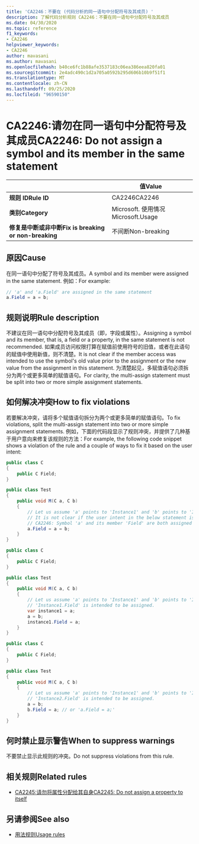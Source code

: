 ```yaml
---
title: 'CA2246：不要在 (代码分析的同一语句中分配符号及其成员) '
description: 了解代码分析规则 CA2246：不要在同一语句中分配符号及其成员
ms.date: 04/30/2020
ms.topic: reference
f1_keywords:
- CA2246
helpviewer_keywords:
- CA2246
author: mavasani
ms.author: mavasani
ms.openlocfilehash: b40ce6fc1b88afe3537183c06ea386eea820fa01
ms.sourcegitcommit: 2e4adc490c1d2a705a0592b295d606b10b9f51f1
ms.translationtype: MT
ms.contentlocale: zh-CN
ms.lasthandoff: 09/25/2020
ms.locfileid: "96590150"
---
```

# <a name="ca2246-do-not-assign-a-symbol-and-its-member-in-the-same-statement"></a><span data-ttu-id="741d8-103">CA2246:请勿在同一语句中分配符号及其成员</span><span class="sxs-lookup"><span data-stu-id="741d8-103">CA2246: Do not assign a symbol and its member in the same statement</span></span>

| | <span data-ttu-id="741d8-104">值</span><span class="sxs-lookup"><span data-stu-id="741d8-104">Value</span></span> |
|-|-|
| <span data-ttu-id="741d8-105">**规则 ID**</span><span class="sxs-lookup"><span data-stu-id="741d8-105">**Rule ID**</span></span> |<span data-ttu-id="741d8-106">CA2246</span><span class="sxs-lookup"><span data-stu-id="741d8-106">CA2246</span></span>|
| <span data-ttu-id="741d8-107">**类别**</span><span class="sxs-lookup"><span data-stu-id="741d8-107">**Category**</span></span> |<span data-ttu-id="741d8-108">Microsoft. 使用情况</span><span class="sxs-lookup"><span data-stu-id="741d8-108">Microsoft.Usage</span></span>|
| <span data-ttu-id="741d8-109">**修复是中断或非中断**</span><span class="sxs-lookup"><span data-stu-id="741d8-109">**Fix is breaking or non-breaking**</span></span> |<span data-ttu-id="741d8-110">不间断</span><span class="sxs-lookup"><span data-stu-id="741d8-110">Non-breaking</span></span>|

## <a name="cause"></a><span data-ttu-id="741d8-111">原因</span><span class="sxs-lookup"><span data-stu-id="741d8-111">Cause</span></span>

<span data-ttu-id="741d8-112">在同一语句中分配了符号及其成员。</span><span class="sxs-lookup"><span data-stu-id="741d8-112">A symbol and its member were assigned in the same statement.</span></span> <span data-ttu-id="741d8-113">例如：</span><span class="sxs-lookup"><span data-stu-id="741d8-113">For example:</span></span>

```csharp
// 'a' and 'a.Field' are assigned in the same statement
a.Field = a = b;
```

## <a name="rule-description"></a><span data-ttu-id="741d8-114">规则说明</span><span class="sxs-lookup"><span data-stu-id="741d8-114">Rule description</span></span>

<span data-ttu-id="741d8-115">不建议在同一语句中分配符号及其成员（即，字段或属性）。</span><span class="sxs-lookup"><span data-stu-id="741d8-115">Assigning a symbol and its member, that is, a field or a property, in the same statement is not recommended.</span></span> <span data-ttu-id="741d8-116">如果成员访问权限打算在赋值前使用符号的旧值，或者在此语句的赋值中使用新值，则不清楚。</span><span class="sxs-lookup"><span data-stu-id="741d8-116">It is not clear if the member access was intended to use the symbol's old value prior to the assignment or the new value from the assignment in this statement.</span></span> <span data-ttu-id="741d8-117">为清楚起见，多赋值语句必须拆分为两个或更多简单的赋值语句。</span><span class="sxs-lookup"><span data-stu-id="741d8-117">For clarity, the multi-assign statement must be split into two or more simple assignment statements.</span></span>

## <a name="how-to-fix-violations"></a><span data-ttu-id="741d8-118">如何解决冲突</span><span class="sxs-lookup"><span data-stu-id="741d8-118">How to fix violations</span></span>

<span data-ttu-id="741d8-119">若要解决冲突，请将多个赋值语句拆分为两个或更多简单的赋值语句。</span><span class="sxs-lookup"><span data-stu-id="741d8-119">To fix violations, split the multi-assign statement into two or more simple assignment statements.</span></span> <span data-ttu-id="741d8-120">例如，下面的代码段显示了规则冲突，并提供了几种基于用户意向来修复该规则的方法：</span><span class="sxs-lookup"><span data-stu-id="741d8-120">For example, the following code snippet shows a violation of the rule and a couple of ways to fix it based on the user intent:</span></span>

```csharp
public class C
{
    public C Field;
}

public class Test
{
    public void M(C a, C b)
    {
        // Let us assume 'a' points to 'Instance1' and 'b' points to 'Instance2' at the start of the method.
        // It is not clear if the user intent in the below statement is to assign to 'Instance1.Field' or 'Instance2.Field'.
        // CA2246: Symbol 'a' and its member 'Field' are both assigned in the same statement. You are at risk of assigning the member of an unintended object.
        a.Field = a = b;
    }
}
```

```csharp
public class C
{
    public C Field;
}

public class Test
{
    public void M(C a, C b)
    {
        // Let us assume 'a' points to 'Instance1' and 'b' points to 'Instance2' at the start of the method.
        // 'Instance1.Field' is intended to be assigned.
        var instance1 = a;
        a = b;
        instance1.Field = a;
    }
}
```

```csharp
public class C
{
    public C Field;
}

public class Test
{
    public void M(C a, C b)
    {
        // Let us assume 'a' points to 'Instance1' and 'b' points to 'Instance2' at the start of the method.
        // 'Instance2.Field' is intended to be assigned.
        a = b;
        b.Field = a; // or 'a.Field = a;'
    }
}
```

## <a name="when-to-suppress-warnings"></a><span data-ttu-id="741d8-121">何时禁止显示警告</span><span class="sxs-lookup"><span data-stu-id="741d8-121">When to suppress warnings</span></span>

<span data-ttu-id="741d8-122">不要禁止显示此规则的冲突。</span><span class="sxs-lookup"><span data-stu-id="741d8-122">Do not suppress violations from this rule.</span></span>

## <a name="related-rules"></a><span data-ttu-id="741d8-123">相关规则</span><span class="sxs-lookup"><span data-stu-id="741d8-123">Related rules</span></span>

- [<span data-ttu-id="741d8-124">CA2245:请勿将属性分配给其自身</span><span class="sxs-lookup"><span data-stu-id="741d8-124">CA2245: Do not assign a property to itself</span></span>](ca2245.md)

## <a name="see-also"></a><span data-ttu-id="741d8-125">另请参阅</span><span class="sxs-lookup"><span data-stu-id="741d8-125">See also</span></span>

- [<span data-ttu-id="741d8-126">用法规则</span><span class="sxs-lookup"><span data-stu-id="741d8-126">Usage rules</span></span>](usage-warnings.md)
